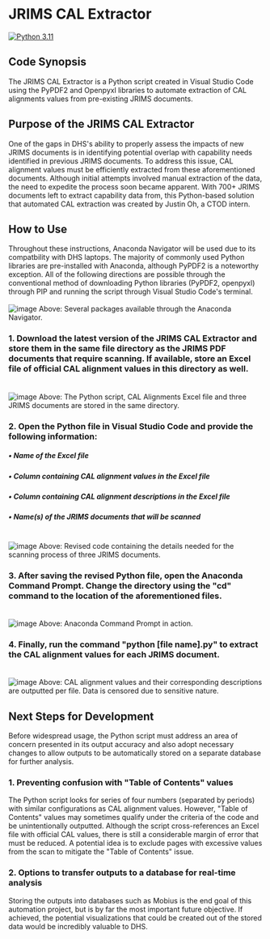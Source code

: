 # JRIMS CAL Extractor
[![Python 3.11](https://img.shields.io/badge/python-3.11-blue.svg)](https://www.python.org/downloads/release/python-3114/)

## Code Synopsis
The JRIMS CAL Extractor is a Python script created in Visual Studio Code using the PyPDF2 and Openpyxl libraries to automate extraction of CAL alignments values from pre-existing JRIMS documents. 

## Purpose of the JRIMS CAL Extractor
One of the gaps in DHS's ability to properly assess the impacts of new JRIMS documents is in identifying potential overlap with capability needs identified in previous JRIMS documents. To address this issue, CAL alignment values must be efficiently extracted from these aforementioned documents. Although initial attempts involved manual extraction of the data, the need to expedite the process soon became apparent. With 700+ JRIMS documents left to extract capability data from, this Python-based solution that automated CAL extraction was created by Justin Oh, a CTOD intern.

## How to Use
Throughout these instructions, Anaconda Navigator will be used due to its compatbility with DHS laptops. The majority of commonly used Python libraries are pre-installed with Anaconda, although PyPDF2 is a noteworthy exception. All of the following directions are possible through the conventional method of downloading Python libraries (PyPDF2, openpyxl) through PIP and running the script through Visual Studio Code's terminal. <br /><br />
![image](https://github.com/justin-2028/JRIMS-CAL-Extractor/assets/96811261/d0ba5988-0d09-407a-98aa-9423d1421e80)
Above: Several packages available through the Anaconda Navigator.

### 1. Download the latest version of the JRIMS CAL Extractor and store them in the same file directory as the JRIMS PDF documents that require scanning. If available, store an Excel file of official CAL alignment values in this directory as well. <br /><br />
![image](https://github.com/justin-2028/JRIMS-CAL-Extractor/assets/96811261/7613edae-8036-4aff-9208-c903f4eb71ed)
Above: The Python script, CAL Alignments Excel file and three JRIMS documents are stored in the same directory.

### 2. Open the Python file in Visual Studio Code and provide the following information:
##### •	Name of the Excel file <br />
##### •	Column containing CAL alignment values in the Excel file <br />
##### •	Column containing CAL alignment descriptions in the Excel file <br />
##### •	Name(s) of the JRIMS documents that will be scanned <br /><br />
![image](https://github.com/justin-2028/JRIMS-CAL-Extractor/assets/96811261/04bbd6e7-5899-4ee0-9aaf-202f7d514409)
Above: Revised code containing the details needed for the scanning process of three JRIMS documents.

### 3. After saving the revised Python file, open the Anaconda Command Prompt. Change the directory using the "cd" command to the location of the aforementioned files. <br /><br />
![image](https://github.com/justin-2028/JRIMS-CAL-Extractor/assets/96811261/8b725f8c-4534-461c-8198-76d5d3322e4b)
Above: Anaconda Command Prompt in action.

### 4. Finally, run the command "python [file name].py" to extract the CAL alignment values for each JRIMS document. <br /><br />
![image](https://github.com/justin-2028/JRIMS-CAL-Extractor/assets/96811261/900f82b2-e6ee-4e04-b944-34a09b047550)
Above: CAL alignment values and their corresponding descriptions are outputted per file. Data is censored due to sensitive nature.

## Next Steps for Development
Before widespread usage, the Python script must address an area of concern presented in its output accuracy and also adopt necessary changes to allow outputs to be automatically stored on a separate database for further analysis.  

### 1. Preventing confusion with "Table of Contents" values
The Python script looks for series of four numbers (separated by periods) with similar configurations as CAL alignment values. However, "Table of Contents" values may sometimes qualify under the criteria of the code and be unintentionally outputted. Although the script cross-references an Excel file with official CAL values, there is still a considerable margin of error that must be reduced. A potential idea is to exclude pages with excessive values from the scan to mitigate the "Table of Contents" issue. 
### 2. Options to transfer outputs to a database for real-time analysis 
Storing the outputs into databases such as Mobius is the end goal of this automation project, but is by far the most important future objective. If achieved, the potential visualizations that could be created out of the stored data would be incredibly valuable to DHS.

